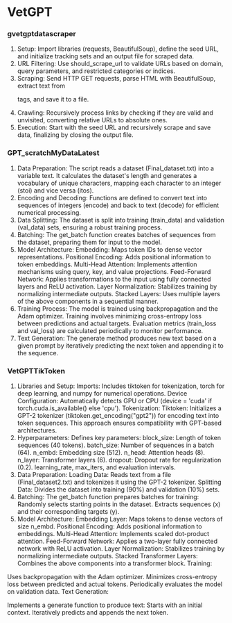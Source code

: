 # VetGPT
### gvetgptdatascraper
1) Setup: Import libraries (requests, BeautifulSoup), define the seed URL, and initialize tracking sets and an output file for scraped data.
2) URL Filtering: Use should_scrape_url to validate URLs based on domain, query parameters, and restricted categories or indices.
3) Scraping: Send HTTP GET requests, parse HTML with BeautifulSoup, extract text from <p> tags, and save it to a file.
4) Crawling: Recursively process links by checking if they are valid and unvisited, converting relative URLs to absolute ones.
5) Execution: Start with the seed URL and recursively scrape and save data, finalizing by closing the output file.
### GPT_scratchMyDataLatest
1) Data Preparation:
The script reads a dataset (Final_dataset.txt) into a variable text.
It calculates the dataset's length and generates a vocabulary of unique characters, mapping each character to an integer (stoi) and vice versa (itos).
2) Encoding and Decoding:
Functions are defined to convert text into sequences of integers (encode) and back to text (decode) for efficient numerical processing.
3) Data Splitting:
The dataset is split into training (train_data) and validation (val_data) sets, ensuring a robust training process.
4) Batching:
The get_batch function creates batches of sequences from the dataset, preparing them for input to the model.
5) Model Architecture:
Embedding: Maps token IDs to dense vector representations.
Positional Encoding: Adds positional information to token embeddings.
Multi-Head Attention: Implements attention mechanisms using query, key, and value projections.
Feed-Forward Network: Applies transformations to the input using fully connected layers and ReLU activation.
Layer Normalization: Stabilizes training by normalizing intermediate outputs.
Stacked Layers: Uses multiple layers of the above components in a sequential manner.
6) Training Process:
The model is trained using backpropagation and the Adam optimizer.
Training involves minimizing cross-entropy loss between predictions and actual targets.
Evaluation metrics (train_loss and val_loss) are calculated periodically to monitor performance.
7) Text Generation:
The generate method produces new text based on a given prompt by iteratively predicting the next token and appending it to the sequence.
### VetGPTTikToken
1) Libraries and Setup:
Imports: Includes tiktoken for tokenization, torch for deep learning, and numpy for numerical operations.
Device Configuration: Automatically detects GPU or CPU (device = 'cuda' if torch.cuda.is_available() else 'cpu').
Tokenization:
Tiktoken: Initializes a GPT-2 tokenizer (tiktoken.get_encoding("gpt2")) for encoding text into token sequences.
This approach ensures compatibility with GPT-based architectures.
2) Hyperparameters:
Defines key parameters:
block_size: Length of token sequences (40 tokens).
batch_size: Number of sequences in a batch (64).
n_embd: Embedding size (512).
n_head: Attention heads (8).
n_layer: Transformer layers (6).
dropout: Dropout rate for regularization (0.2).
learning_rate, max_iters, and evaluation intervals.
3) Data Preparation:
Loading Data: Reads text from a file (Final_dataset2.txt) and tokenizes it using the GPT-2 tokenizer.
Splitting Data: Divides the dataset into training (90%) and validation (10%) sets.
4) Batching:
The get_batch function prepares batches for training:
Randomly selects starting points in the dataset.
Extracts sequences (x) and their corresponding targets (y).
5) Model Architecture:
Embedding Layer: Maps tokens to dense vectors of size n_embd.
Positional Encoding: Adds positional information to embeddings.
Multi-Head Attention: Implements scaled dot-product attention.
Feed-Forward Network: Applies a two-layer fully connected network with ReLU activation.
Layer Normalization: Stabilizes training by normalizing intermediate outputs.
Stacked Transformer Layers: Combines the above components into a transformer block.
Training:

Uses backpropagation with the Adam optimizer.
Minimizes cross-entropy loss between predicted and actual tokens.
Periodically evaluates the model on validation data.
Text Generation:

Implements a generate function to produce text:
Starts with an initial context.
Iteratively predicts and appends the next token.
